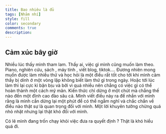```yaml
---
title: Bao nhiêu là đủ
tags: [Nhảm nhí]
style: fill
color: secondary
comments: true
description: 
---
```



## Cảm xúc bây giờ

Nhiều lúc thấy mình tham lam. Thấy ai, việc gì mình cũng muốn làm theo. Piano, nghiên cứu, sách , máy tính , viết blog, tiktok.... Đương nhiên mong muốn được làm nhiều thứ và học hỏi là một điều rất tốt cho tới khi mình cảm thấy bị dính ở một vòng lặp không biết làm thứ gì trong ngày. Hoặc tới lúc làm thì lại cực kì bận bịu và bởi vì quá nhiều nên chẳng có việc gì có thể hoàn thành một cách mỹ mãn. Kiến thức chỉ dừng ở một chút mà chẳng thế nào đến một đỉnh cao đào sâu cả. Mình viết điều này ra để nhắn với mình rằng là mình cần dừng lại một phút để có thể ngẫm nghĩ và chắc chắn về điều nào thật sự là quan trọng đối với mình. Một lời khuyên tưởng chừng quá nhỏ nhặt nhưng lại thật khó đối với mình. 

Có lẽ mình đang trốn chạy khỏi việc đưa ra quyết định ? Thật là khó hiểu quá đi.
